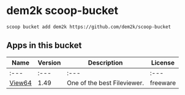 # dem2k scoop-bucket

`scoop bucket add dem2k https://github.com/dem2k/scoop-bucket`

## Apps in this bucket

| Name                                             | Version | Description                 | License  |
|--------------------------------------------------|---------|-----------------------------|----------|
| :---                                             | :---    | :---                        | :---     |
| [View64](https://wincmd.ru/plugring/view64.html) | 1.49    | One of the best Fileviewer. | freeware |
